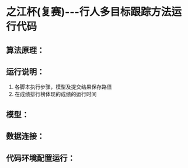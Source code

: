 # 之江杯(复赛)---行人多目标跟踪方法运行代码
## 算法原理：

## 运行说明：
1. 各脚本执行步骤，模型及提交结果保存路径
2. 在成绩排行榜体现的成绩的运行时间

## 模型：

## 数据连接：

## 代码环境配置运行：
